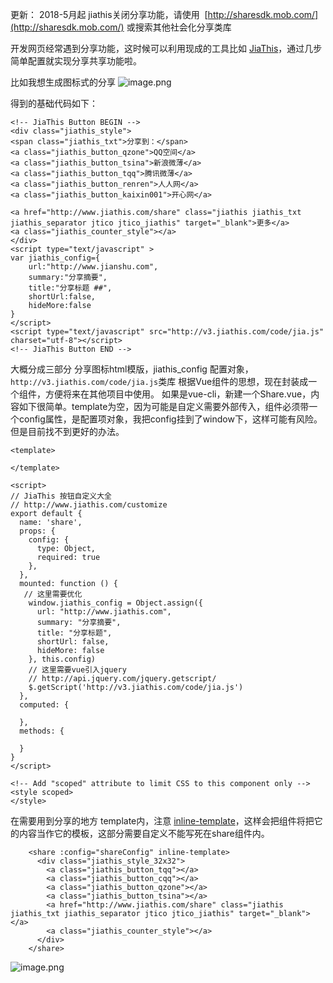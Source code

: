 更新： 2018-5月起 jiathis关闭分享功能，请使用  [http://sharesdk.mob.com/](http://sharesdk.mob.com/) 或搜索其他社会化分享类库

开发网页经常遇到分享功能，这时候可以利用现成的工具比如 [JiaThis](http://www.jiathis.com/customize)，通过几步简单配置就实现分享共享功能啦。

比如我想生成图标式的分享
![image.png](http://upload-images.jianshu.io/upload_images/71414-ce0c540b62d344cf.png?imageMogr2/auto-orient/strip%7CimageView2/2/w/1240)

得到的基础代码如下：
```
<!-- JiaThis Button BEGIN -->
<div class="jiathis_style">
<span class="jiathis_txt">分享到：</span>
<a class="jiathis_button_qzone">QQ空间</a>
<a class="jiathis_button_tsina">新浪微薄</a>
<a class="jiathis_button_tqq">腾讯微薄</a>
<a class="jiathis_button_renren">人人网</a>
<a class="jiathis_button_kaixin001">开心网</a>

<a href="http://www.jiathis.com/share" class="jiathis jiathis_txt jiathis_separator jtico jtico_jiathis" target="_blank">更多</a>
<a class="jiathis_counter_style"></a>
</div>
<script type="text/javascript" >
var jiathis_config={
	url:"http://www.jianshu.com",
	summary:"分享摘要",
	title:"分享标题 ##",
	shortUrl:false,
	hideMore:false
}
</script>
<script type="text/javascript" src="http://v3.jiathis.com/code/jia.js" charset="utf-8"></script>
<!-- JiaThis Button END -->
```
大概分成三部分
分享图标html模版，jiathis_config 配置对象， `http://v3.jiathis.com/code/jia.js`类库
根据Vue组件的思想，现在封装成一个组件，方便将来在其他项目中使用。
如果是vue-cli，新建一个Share.vue，内容如下很简单。template为空，因为可能是自定义需要外部传入，组件必须带一个config属性，是配置项对象，我把config挂到了window下，这样可能有风险。但是目前找不到更好的办法。
```
<template>

</template>

<script>
// JiaThis 按钮自定义大全  
// http://www.jiathis.com/customize 
export default {
  name: 'share',
  props: {
    config: {
      type: Object,
      required: true
    },
  },
  mounted: function () {
   // 这里需要优化
    window.jiathis_config = Object.assign({
      url: "http://www.jiathis.com",
      summary: "分享摘要",
      title: "分享标题",
      shortUrl: false,
      hideMore: false
    }, this.config)
    // 这里需要vue引入jquery
    // http://api.jquery.com/jquery.getscript/
    $.getScript('http://v3.jiathis.com/code/jia.js')
  },
  computed: {

  },
  methods: {

  }
}
</script>

<!-- Add "scoped" attribute to limit CSS to this component only -->
<style scoped>
</style>

```
在需要用到分享的地方
template内，注意 [inline-template](https://cn.vuejs.org/v2/guide/components.html#%E5%86%85%E8%81%94%E6%A8%A1%E6%9D%BF)，这样会把组件将把它的内容当作它的模板，这部分需要自定义不能写死在share组件内。
```
    <share :config="shareConfig" inline-template>
      <div class="jiathis_style_32x32">
        <a class="jiathis_button_tqq"></a>
        <a class="jiathis_button_cqq"></a>
        <a class="jiathis_button_qzone"></a>
        <a class="jiathis_button_tsina"></a>
        <a href="http://www.jiathis.com/share" class="jiathis jiathis_txt jiathis_separator jtico jtico_jiathis" target="_blank"></a>
        <a class="jiathis_counter_style"></a>
      </div>
    </share>
```
![image.png](http://upload-images.jianshu.io/upload_images/71414-a89fd4c102ef0604.png?imageMogr2/auto-orient/strip%7CimageView2/2/w/1240)


